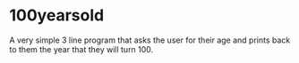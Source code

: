 # 100yearsold
A very simple 3 line program that asks the user for their age and prints back to them the year that they will turn 100.
